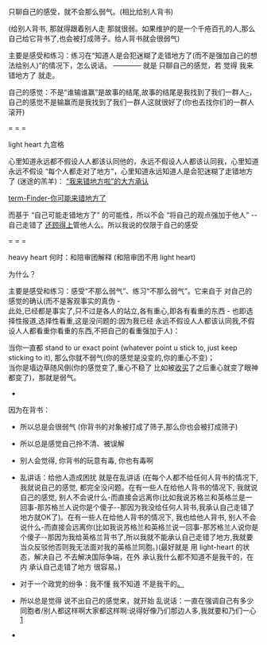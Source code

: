 
只聊自己的感受，就不会那么弱气。(相比给别人背书)

(给别人背书, 那就得跟着别人走 那就很弱。如果维护的是一个千疮百孔的人,那么自己给它背书了,也会被打成筛子。给人背书就会很弱气)

主要是感受和练习：练习在“知道人是会犯迷糊了走错地方了(而不是强加自己的想法给别人)”的情况下，怎么说话。 ———— 就是 只聊自己的感觉，若 觉得 我来错地方了 就走。

自己的感觉：不是“谁输谁赢”是故事的结尾,故事的结尾是我找到了我们一群人[-](https://www.youtube.com/watch?v=7m7HRjmmFsM)，自己的感觉不是输赢而是我找到了我们一群人这就很好了(你也去找你们的一群人滚开)

= = =

light heart 九宫格

心里知道永远都不假设人人都该认同他的，永远不假设人人都该认同我，心里知道永远不假设 “每个人都走对了地方”，心里知道永远知道人是会犯迷糊了走错地方了 (迷途的羔羊)：
[“我来错地方啦”的大方承认](https://github.com/7900ms/000nottheater_deserted_systemlibrary/blob/master/supplementary/term-Finder.md)

[term-Finder-你可能来错地方了](https://github.com/7900ms/000nottheater_deserted_systemlibrary/blob/master/supplementary/term-Finder-你可能来错地方了.md)

而基于 “自己可能走错地方了” 的可能性，所以不会 “将自己的观点强加于他人” -- 自己走错了 [还顾得上](https://github.com/7900ms/000nottheater_deserted_systemlibrary/blob/master/supplementary/term-Finder.md#而是想着：原来丫是这样的人。我要加入还是要躲避)管他人么。所以我说的仅限于自己的感受

= = =

heavy heart 何时：和陪审团解释 (和陪审团不用 light heart)

为什么？

主要是感受和练习：感受“不那么弱气”、练习“不那么弱气”。它来自于 对自己的感觉的确认(而不是客观事实的真伪 - <br>此处,已经都是事实了,只不过是各人的站立,各有重心,即各有看重的东西 - 也即选择性报道,选择性看重,这是没问题的:因为我已经 永远不假设人人都该认同我,不假设人人都看重你看重的东西,不把自己的看重强加于人)：

当你一直都 stand to ur exact point (whatever point u stick to, just keep sticking to it), 那么你就不弱气(你的感觉是没变的,你的重心不变)；<br>当你是墙边草随风倒(你的感觉变了,重心不稳了 比如被[收买](https://github.com/7900ms/000nottheater_deserted_systemlibrary/blob/master/supplementary/chain-承认自己来错了地方.md)了之后重心就变了眼神都变了)，那就是弱气。

-

因为在背书：
- 所以总是会很弱气 (你背书的对象被打成了筛子,那么你也会被打成筛子)
- 所以总是感觉自己拎不清、被误解
- 别人会觉得, 你背书的玩意有毒, 你也有毒啊
- 乱讲话：给他人造成困扰 就是在乱讲话 (在每个人都不给任何人背书的情况下, 我就说自己的感觉, 都完全没问题。在有一些人在给他人背书的情况下, 我就说自己的感觉, 别人不会说什么-而直接会远离你(比如我说苏格兰和英格兰是一回事-那苏格兰人说你是个傻子--那因为我没给任何人背书,我承认自己走错了地方就OK了)。在有一些人在给他人背书的情况下, 我也给他人背书, 别人不会说什么-而直接会远离你(比如我说苏格兰和英格兰说一回事-那苏格兰人说你是个傻子--那因为我给英格兰背书了,所以我就不能承认自己走错了地方,我就要当众反驳他否则我无法面对我的英格兰同胞。)(最好就是 用 light-heart 的状态，解决自己 不去解决国际争端，在外 承认我什么都不知道不是我干的，在内 承认自己走错了地方 很容易。)
- 对于一个政党的纷争：我不懂 我不知道 不是我干的[。](https://github.com/7900ms/notinternet_deserted/blob/master/small/BBC-vid-中文网.md#希望人民的权利被宪法保护。希望土共结束一党专政)
- 所以总是觉得 说不出自己的感觉来，就开始 乱说话：一直在强调自己有多少同胞者/别人都这样啊大家都这样啊:说得好像乃们那边人多,我就要和乃们一心 [1](https://github.com/7900ms/000nottheater_deserted_systemlibrary/blob/master/supplementary/term-Finder-你可能来错地方了.md#你们那边的人多,不代表我要和你们一心啊)




-
